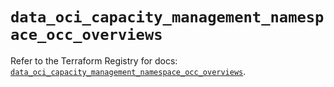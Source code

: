 # `data_oci_capacity_management_namespace_occ_overviews`

Refer to the Terraform Registry for docs: [`data_oci_capacity_management_namespace_occ_overviews`](https://registry.terraform.io/providers/hashicorp/oci/7.19.0/docs/data-sources/capacity_management_namespace_occ_overviews).
